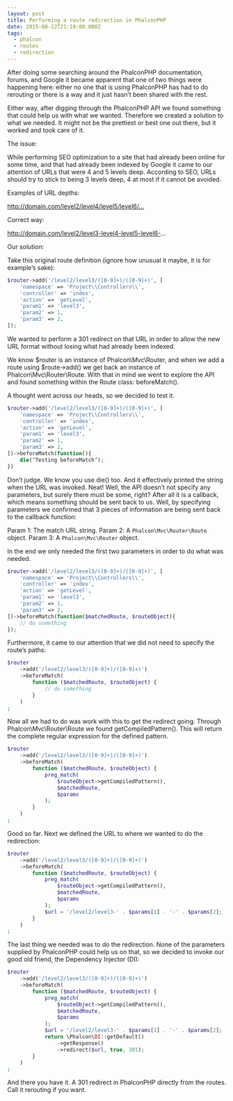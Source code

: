 ```yaml
---
layout: post
title: Performing a route redirection in PhalconPHP
date: 2015-08-22T21:10:00.000Z
tags:
  - phalcon
  - routes
  - redirection
---
```

After doing some searching around the PhalconPHP documentation, forums, and Google it became apparent that one of two things were happening here: either no one that is using PhalconPHP has had to do rerouting or there is a way and it just hasn’t been shared with the rest.

Either way, after digging through the PhalconPHP API we found something that could help us with what we wanted. Therefore we created a solution to what we needed. It might not be the prettiest or best one out there, but it worked and took care of it.

The issue:

While performing SEO optimization to a site that had already been online for some time, and that had already been indexed by Google it came to our attention of URLs that were 4 and 5 levels deep. According to SEO, URLs should try to stick to being 3 levels deep, 4 at most if it cannot be avoided.

Examples of URL depths:

http://domain.com/level2/level4/level5/level6/…

Correct way:

http://domain.com/level2/level3-level4-level5-level6-...

Our solution:

Take this original route definition (ignore how unusual it maybe, it is for example’s sake):

```php
$router->add('/level2/level3/([0-9]+)/([0-9]+)', [
    'namespace' => 'Project\\Controllers\\',
    'controller' => 'index',
    'action' => 'getLevel',
    'param1' => 'level3',
    'param2' => 1,
    'param3' => 2,
]);
```

We wanted to perform a 301 redirect on that URL in order to allow the new URL format without losing what had already been indexed.

We know $router is an instance of Phalcon\Mvc\Router, and when we add a route using $route->add() we get back an instance of Phalcon\Mvc\Router\Route. With that in mind we went to explore the API and found something within the Route class: beforeMatch().

A thought went across our heads, so we decided to test it.

```php
$router->add('/level2/level3/([0-9]+)/([0-9]+)', [
    'namespace' => 'Project\\Controllers\\',
    'controller' => 'index',
    'action' => 'getLevel',
    'param1' => 'level3',
    'param2' => 1,
    'param3' => 2,
])->beforeMatch(function(){
    die(‘Testing beforeMatch’);
})
```

Don’t judge. We know you use die() too. And it effectively printed the string when the URL was invoked. Neat! Well, the API doesn’t not specify any parameters, but surely there must be some, right? After all it is a callback, which means something should be sent back to us. Well, by specifying parameters we confirmed that 3 pieces of information are being sent back to the callback function:

Param 1: The match URL string.
Param 2: A `Phalcon\Mvc\Router\Route` object.
Param 3: A `Phalcon\Mvc\Router` object.

In the end we only needed the first two parameters in order to do what was needed.

```php
$router->add('/level2/level3/([0-9]+)/([0-9]+)', [
    'namespace' => 'Project\\Controllers\\',
    'controller' => 'index',
    'action' => 'getLevel',
    'param1' => 'level3',
    'param2' => 1,
    'param3' => 2,
])->beforeMatch(function($matchedRoute, $routeObject){
    // do something
});
```

Furthermore, it came to our attention that we did not need to specify the route’s paths:

```php
$router
    ->add('/level2/level3/([0-9]+)/([0-9]+)')
    ->beforeMatch(
        function ($matchedRoute, $routeObject) {
            // do something
        }
    )
;
```

Now all we had to do was work with this to get the redirect going. Through Phalcon\Mvc\Router\Route we found getCompiledPattern(). This will return the complete regular expression for the defined pattern.

```php
$router
    ->add('/level2/level3/([0-9]+)/([0-9]+)')
    ->beforeMatch(
        function ($matchedRoute, $routeObject) {
            preg_match(
                $routeObject->getCompiledPattern(),
                $matchedRoute, 
                $params
            );
        }
    )
;
```

Good so far. Next we defined the URL to where we wanted to do the redirection:

```php
$router
    ->add('/level2/level3/([0-9]+)/([0-9]+)')
    ->beforeMatch(
        function ($matchedRoute, $routeObject) {
            preg_match(
                $routeObject->getCompiledPattern(),
                $matchedRoute,
                $params
            );
            $url = '/level2/level3-' . $params[1] . '-' . $params[2];
        }
    )
;
```

The last thing we needed was to do the redirection. None of the parameters supplied by PhalconPHP could help us on that, so we decided to invoke our good old friend, the Dependency Injector (DI):

```php
$router
    ->add('/level2/level3/([0-9]+)/([0-9]+)')
    ->beforeMatch(
        function ($matchedRoute, $routeObject) {
            preg_match(
                $routeObject->getCompiledPattern(),
                $matchedRoute,
                $params
            );
            $url = '/level2/level3-' . $params[1] . '-' . $params[2];
            return \Phalcon\DI::getDefault()
                ->getResponse()
                ->redirect($url, true, 301);
        }
    )
;
```

And there you have it. A 301 redirect in PhalconPHP directly from the routes. Call it rerouting if you want.
